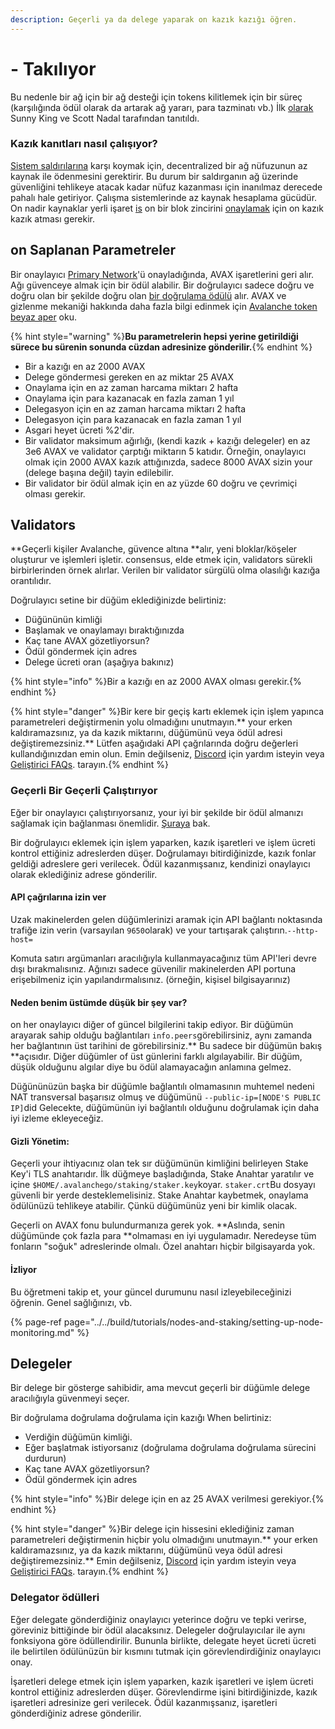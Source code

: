 ```yaml
---
description: Geçerli ya da delege yaparak on kazık kazığı öğren.
---
```


# - Takılıyor

Bu nedenle bir ağ için bir ağ desteği için tokens kilitlemek için bir süreç \(karşılığında ödül olarak da artarak ağ yararı, para tazminatı vb.\) İlk [olarak](https://web.archive.org/web/20160306084128/https://peercoin.net/assets/paper/peercoin-paper.pdf) Sunny King ve Scott Nadal tarafından tanıtıldı.

### Kazık kanıtları nasıl çalışıyor?

[Sistem saldırılarına](https://support.avalabs.org/en/articles/4064853-what-is-a-sybil-attack) karşı koymak için, decentralized bir ağ nüfuzunun az kaynak ile ödenmesini gerektirir. Bu durum bir saldırganın ağ üzerinde güvenliğini tehlikeye atacak kadar nüfuz kazanması için inanılmaz derecede pahalı hale getiriyor. Çalışma sistemlerinde az kaynak hesaplama gücüdür. On nadir kaynaklar yerli işaret [is](../../#avalanche-avax-token) on bir blok zincirini [onaylamak](http://support.avalabs.org/en/articles/4064704-what-is-a-blockchain-validator) için on kazık kazık atması gerekir.

## on Saplanan Parametreler

Bir onaylayıcı [Primary Network](http://support.avalabs.org/en/articles/4135650-what-is-the-primary-network)'ü onayladığında, AVAX işaretlerini geri alır. Ağı güvenceye almak için bir ödül alabilir. Bir doğrulayıcı sadece doğru ve doğru olan bir şekilde doğru olan [bir doğrulama ödülü](http://support.avalabs.org/en/articles/4587396-what-are-validator-staking-rewards) alır. AVAX ve gizlenme mekaniği hakkında daha fazla bilgi edinmek için [Avalanche token beyaz aper](https://files.avalabs.org/papers/token.pdf) oku.

{% hint style="warning" %}**Bu parametrelerin hepsi yerine getirildiği sürece bu sürenin sonunda cüzdan adresinize gönderilir.**{% endhint %}

* Bir a kazığı en az 2000 AVAX
* Delege göndermesi gereken en az miktar 25 AVAX
* Onaylama için en az zaman harcama miktarı 2 hafta
* Onaylama için para kazanacak en fazla zaman 1 yıl
* Delegasyon için en az zaman harcama miktarı 2 hafta
* Delegasyon için para kazanacak en fazla zaman 1 yıl
* Asgari heyet ücreti %2'dir.
* Bir validator maksimum ağırlığı, \(kendi kazık \+ kazığı delegeler\) en az 3e6 AVAX ve validator çarptığı miktarın 5 katıdır. Örneğin, onaylayıcı olmak için 2000 AVAX kazık attığınızda, sadece 8000 AVAX sizin your \(delege başına değil\) tayin edilebilir.
* Bir validator bir ödül almak için en az yüzde 60 doğru ve çevrimiçi olması gerekir.

## Validators

**Geçerli kişiler Avalanche, güvence altına **alır, yeni bloklar/köşeler oluşturur ve işlemleri işletir. consensus, elde etmek için, validators sürekli birbirlerinden örnek alırlar. Verilen bir validator sürgülü olma olasılığı kazığa orantılıdır.

Doğrulayıcı setine bir düğüm eklediğinizde belirtiniz:

* Düğününün kimliği
* Başlamak ve onaylamayı bıraktığınızda
* Kaç tane AVAX gözetliyorsun?
* Ödül göndermek için adres
* Delege ücreti oran \(aşağıya bakınız\)

{% hint style="info" %}Bir a kazığı en az 2000 AVAX olması gerekir.{% endhint %}

{% hint style="danger" %}Bir kere bir geçiş kartı eklemek için işlem yapınca parametreleri değiştirmenin yolu olmadığını unutmayın.** your erken kaldıramazsınız, ya da kazık miktarını, düğümünü veya ödül adresi değiştiremezsiniz.** Lütfen aşağıdaki API çağrılarında doğru değerleri kullandığınızdan emin olun. Emin değilseniz, [Discord](https://chat.avax.network) için yardım isteyin veya [Geliştirici FAQs](http://support.avalabs.org/en/collections/2618154-developer-faq). tarayın.{% endhint %}

### Geçerli Bir Geçerli Çalıştırıyor<a id="running-a-validator"></a>

Eğer bir onaylayıcı çalıştırıyorsanız, your iyi bir şekilde bir ödül almanızı sağlamak için bağlanması önemlidir. [Şuraya](http://support.avalabs.org/en/articles/4594192-networking-setup) bak.

Bir doğrulayıcı eklemek için işlem yaparken, kazık işaretleri ve işlem ücreti kontrol ettiğiniz adreslerden düşer. Doğrulamayı bitirdiğinizde, kazık fonlar geldiği adreslere geri verilecek. Ödül kazanmışsanız, kendinizi onaylayıcı olarak eklediğiniz adrese gönderilir.

#### API çağrılarına izin ver<a id="allow-api-calls"></a>

Uzak makinelerden gelen düğümlerinizi aramak için API bağlantı noktasında trafiğe izin verin \(varsayılan `9650`olarak\) ve your tartışarak çalıştırın.`--http-host=`

Komuta satırı argümanları aracılığıyla kullanmayacağınız tüm API'leri devre dışı bırakmalısınız. Ağınızı sadece güvenilir makinelerden API portuna erişebilmeniz için yapılandırmalısınız. \(örneğin, kişisel bilgisayarınız\)

#### Neden benim üstümde düşük bir şey var?<a id="why-is-my-uptime-low"></a>

on her onaylayıcı diğer of güncel bilgilerini takip ediyor. Bir düğümün arayarak sahip olduğu bağlantıları `info.peers`görebilirsiniz, aynı zamanda her bağlantının üst tarihini de görebilirsiniz.** Bu sadece bir düğümün bakış **açısıdır. Diğer düğümler of üst günlerini farklı algılayabilir. Bir düğüm, düşük olduğunu algılar diye bu ödül alamayacağın anlamına gelmez.

Düğününüzün başka bir düğümle bağlantılı olmamasının muhtemel nedeni NAT transversal başarısız olmuş ve düğümünü `--public-ip=[NODE'S PUBLIC IP]`did Gelecekte, düğümünün iyi bağlantılı olduğunu doğrulamak için daha iyi izleme ekleyeceğiz.

#### Gizli Yönetim:<a id="secret-management"></a>

Geçerli your ihtiyacınız olan tek sır düğümünün kimliğini belirleyen Stake Key'i TLS anahtarıdır. İlk düğmeye başladığında, Stake Anahtar yaratılır ve içine `$HOME/.avalanchego/staking/staker.key`koyar. `staker.crt`Bu dosyayı güvenli bir yerde desteklemelisiniz. Stake Anahtar kaybetmek, onaylama ödülünüzü tehlikeye atabilir. Çünkü düğümünüz yeni bir kimlik olacak.

Geçerli on AVAX fonu bulundurmanıza gerek yok. **Aslında, senin düğümünde çok fazla para **olmaması en iyi uygulamadır. Neredeyse tüm fonların "soğuk" adreslerinde olmalı. Özel anahtarı hiçbir bilgisayarda yok.

#### İzliyor<a id="monitoring"></a>

Bu öğretmeni takip et, your güncel durumunu nasıl izleyebileceğinizi öğrenin. Genel sağlığınızı, vb.

{% page-ref page="../../build/tutorials/nodes-and-staking/setting-up-node-monitoring.md" %}

## Delegeler

Bir delege bir gösterge sahibidir, ama mevcut geçerli bir düğümle delege aracılığıyla güvenmeyi seçer.

Bir doğrulama doğrulama doğrulama için kazığı When belirtiniz:

* Verdiğin düğümün kimliği.
* Eğer başlatmak istiyorsanız \(doğrulama doğrulama doğrulama sürecini durdurun\)
* Kaç tane AVAX gözetliyorsun?
* Ödül göndermek için adres

{% hint style="info" %}Bir delege için en az 25 AVAX verilmesi gerekiyor.{% endhint %}

{% hint style="danger" %}Bir delege için hissesini eklediğiniz zaman parametreleri değiştirmenin hiçbir yolu olmadığını unutmayın.** your erken kaldıramazsınız, ya da kazık miktarını, düğümünü veya ödül adresi değiştiremezsiniz.** Emin değilseniz, [Discord](https://chat.avax.network) için yardım isteyin veya [Geliştirici FAQs](http://support.avalabs.org/en/collections/2618154-developer-faq). tarayın.{% endhint %}

### Delegator ödülleri<a id="delegator-rewards"></a>

Eğer delegate gönderdiğiniz onaylayıcı yeterince doğru ve tepki verirse, göreviniz bittiğinde bir ödül alacaksınız. Delegeler doğrulayıcılar ile aynı fonksiyona göre ödüllendirilir. Bununla birlikte, delegate heyet ücreti ücreti ile belirtilen ödülünüzün bir kısmını tutmak için görevlendirdiğiniz onaylayıcı onay.

İşaretleri delege etmek için işlem yaparken, kazık işaretleri ve işlem ücreti kontrol ettiğiniz adreslerden düşer. Görevlendirme işini bitirdiğinizde, kazık işaretleri adresinize geri verilecek. Ödül kazanmışsanız, işaretleri gönderdiğiniz adrese gönderilir.

